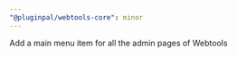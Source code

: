 ```yaml
---
"@pluginpal/webtools-core": minor
---
```


Add a main menu item for all the admin pages of Webtools
